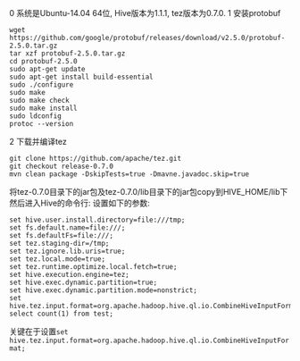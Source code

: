 0 系统是Ubuntu-14.04 64位, Hive版本为1.1.1, tez版本为0.7.0.
1 安装protobuf
```
wget https://github.com/google/protobuf/releases/download/v2.5.0/protobuf-2.5.0.tar.gz
tar xzf protobuf-2.5.0.tar.gz
cd protobuf-2.5.0
sudo apt-get update
sudo apt-get install build-essential
sudo ./configure
sudo make
sudo make check
sudo make install 
sudo ldconfig
protoc --version
```

2 下载并编译tez
```
git clone https://github.com/apache/tez.git
git checkout release-0.7.0
mvn clean package -DskipTests=true -Dmavne.javadoc.skip=true
```
将tez-0.7.0目录下的jar包及tez-0.7.0/lib目录下的jar包copy到HIVE_HOME/lib下
然后进入Hive的命令行: 设置如下的参数:
```
set hive.user.install.directory=file:///tmp;
set fs.default.name=file:///;
set fs.defaultFs=file:///;
set tez.staging-dir=/tmp;
set tez.ignore.lib.uris=true;
set tez.local.mode=true;
set tez.runtime.optimize.local.fetch=true;
set hive.execution.engine=tez;
set hive.exec.dynamic.partition=true;
set hive.exec.dynamic.partition.mode=nonstrict;
set hive.tez.input.format=org.apache.hadoop.hive.ql.io.CombineHiveInputFormat;
select count(1) from test;
```
关键在于设置`set hive.tez.input.format=org.apache.hadoop.hive.ql.io.CombineHiveInputFormat;`
